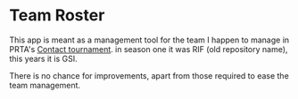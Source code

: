 # Team Roster

This app is meant as a management tool for the team I happen to manage in PRTA's [Contact tournament](http://contact.prta.co).
in season one it was RIF (old repository name), this years it is GSI.

There is no chance for improvements, apart from those required to ease the team management.
